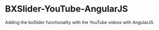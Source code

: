 # BXSlider-YouTube-AngularJS

Adding the bxSlider functionality with the YouTube videos with AngularJS.
